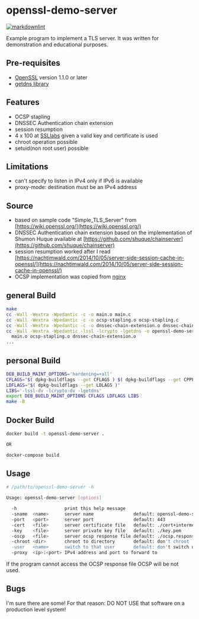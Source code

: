 # openssl-demo-server

[![markdownlint](https://github.com/andreasschulze/openssl-demo-server/actions/workflows/markdownlint.yml/badge.svg)](https://github.com/andreasschulze/openssl-demo-server/actions/workflows/markdownlint.yml)

Example program to implement a TLS server. It was written for demonstration and
educational purposes.

## Pre-requisites

- [OpenSSL](https://openssl.org) version 1.1.0 or later
- [getdns library](https://getdnsapi.net/)

## Features

- OCSP stapling
- DNSSEC Authentication chain extension
- session resumption
- 4 x 100 at [SSLlabs](https://ssllabs.com/ssltest/) given a valid key and
  certificate is used
- chroot operation possible
- setuid(non root user) possible

## Limitations

- can't specify to listen in IPv4 only if IPv6 is available
- proxy-mode: destination must be an IPv4 address

## Source

- based on sample code "Simple_TLS_Server" from [https://wiki.openssl.org/](https://wiki.openssl.org/)
- DNSSEC Authentication chain extension based on the implementation of Shumon
  Huque available at [https://github.com/shuque/chainserver](https://github.com/shuque/chainserver)
- session resumption worked after I read [https://nachtimwald.com/2014/10/05/server-side-session-cache-in-openssl/](https://nachtimwald.com/2014/10/05/server-side-session-cache-in-openssl/)
- OCSP implementation was copied from [nginx](https://github.com/nginx/nginx/blob/master/src/event/ngx_event_openssl_stapling.c)

## general Build

```sh
make
cc -Wall -Wextra -Wpedantic -c -o main.o main.c
cc -Wall -Wextra -Wpedantic -c -o ocsp-stapling.o ocsp-stapling.c
cc -Wall -Wextra -Wpedantic -c -o dnssec-chain-extension.o dnssec-chain-extension.c
cc -Wall -Wextra -Wpedantic -lssl -lcrypto -lgetdns -o openssl-demo-server \
  main.o ocsp-stapling.o dnssec-chain-extension.o
...
```

## personal Build

```sh
DEB_BUILD_MAINT_OPTIONS='hardening=+all'
CFLAGS="$( dpkg-buildflags --get CFLAGS ) $( dpkg-buildflags --get CPPFLAGS )"
LDFLAGS="$( dpkg-buildflags --get LDLAGS )"
LIBS='-lssl-dv -lcrypto-dv -lgetdns'
export DEB_BUILD_MAINT_OPTIONS CFLAGS LDFLAGS LIBS
make -B
```

## Docker Build

```sh
docker build -t openssl-demo-server .

OR

docker-compose build
```

## Usage

```sh
# /path/to/openssl-demo-server -h

Usage: openssl-demo-server [options]

  -h                  print this help message
  -sname  <name>      server name               default: openssl-demo-server.example
  -port   <port>      server port               default: 443
  -cert   <file>      server certificate file   default: ./cert+intermediate.pem
  -key    <file>      server private key file   default: ./key.pem
  -oscp   <file>      server ocsp response file default: ./ocsp.response
  -chroot <dir>       chroot to directory       default: don't chroot
  -user   <name>      switch to that user       default: don't switch user
  -proxy  <ip>:<port> IPv4 address and port to forward to
```

If the program cannot access the OCSP response file OCSP will be not used.

## Bugs

I'm sure there are some! For that reason: DO NOT USE that software on a
production level system!
